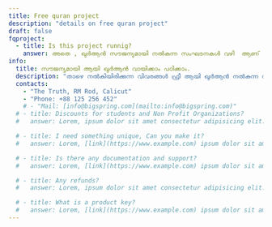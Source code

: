 ```yaml
---
title: Free quran project
description: "details on free quran project"
draft: false
fqproject:
  - title: Is this project runnig?
    answer: അതെ , ഖുർആൻ സൗജന്യമായി നൽകുന്ന സംഘടനകൾ വഴി  ആണ് ഈ പ്രോഗ്രാം നടക്കുന്നത്.
info:
  title: സൗജന്യമായി ആയി ഖുർആൻ വായിക്കാം പഠിക്കാം.
  description: "താഴെ നൽകിയിരിക്കുന്ന വിവരങ്ങൾ ഫ്രീ ആയി ഖുർആൻ നൽകുന്ന സംഘടനകളുടേത് ആണ് . നിങ്ങൾക്ക് ഖുർആൻ ലഭിക്കാതിരിക്കുകയോ മറ്റു പ്രയാസങ്ങൾ ഉണ്ടാവുകയോ ചെയ്താൽ ഞങ്ങളെ അറിയിക്കുക . concern@ayath.org . താങ്കൾക്ക് ഖുർആൻ സ്പോൺസർ ചെയ്യാൻ താല്പര്യം ഉണ്ടെങ്കിൽ ഞങ്ങളെ അറിയിക്കുക (ഫോൺ : +91 8943799327, Mail: quran@ayath.org)"
  contacts:
    - "The Truth, RM Rod, Calicut"
    - "Phone: +88 125 256 452"
    # - "Mail: [info@bigspring.com](mailto:info@bigspring.com)"
  # - title: Discounts for students and Non Profit Organizations?
  #   answer: Lorem, ipsum dolor sit amet consectetur adipisicing elit. Cumque praesentium nisi officiis maiores quia sapiente totam omnis vel sequi corporis ipsa incidunt reprehenderit recusandae maxime perspiciatis iste placeat architecto, mollitia delectus [link](https://www.example.com) ut ab quibusdam. Magnam cumque numquam tempore reprehenderit illo, unde cum omnis vel sed temporibus, repudiandae impedit nam ad enim porro, qui labore fugiat quod suscipit fuga necessitatibus. Perferendis, ipsum? Cum, reprehenderit. Sapiente atque quam vitae, magnam dolore consequatur temporibus harum odit ab id quo qui aspernatur aliquid officiis sit error asperiores eveniet quibusdam, accusantium enim recusandae quas ea est! Quaerat omnis, placeat vitae laboriosam doloremque recusandae mollitia minima!

  # - title: I need something unique, Can you make it?
  #   answer: Lorem, [link](https://www.example.com) ipsum dolor sit amet consectetur adipisicing elit. Cumque praesentium nisi officiis maiores quia sapiente totam omnis vel sequi corporis ipsa incidunt reprehenderit recusandae maxime perspiciatis iste placeat architecto, mollitia delectus ut ab quibusdam. Magnam cumque numquam tempore reprehenderit illo, unde cum omnis vel sed temporibus, repudiandae impedit nam ad enim porro, qui labore fugiat quod suscipit fuga necessitatibus. Perferendis, ipsum? Cum, reprehenderit. Sapiente atque quam vitae, magnam dolore consequatur temporibus harum odit ab id quo qui aspernatur aliquid officiis sit error asperiores eveniet quibusdam, accusantium enim recusandae quas ea est! Quaerat omnis, placeat vitae laboriosam doloremque recusandae mollitia minima!

  # - title: Is there any documentation and support?
  #   answer: Lorem, [link](https://www.example.com) ipsum dolor sit amet consectetur adipisicing elit. Cumque praesentium nisi officiis maiores quia sapiente totam omnis vel sequi corporis ipsa incidunt reprehenderit recusandae maxime perspiciatis iste placeat architecto, mollitia delectus ut ab quibusdam. Magnam cumque numquam tempore reprehenderit illo, unde cum omnis vel sed temporibus, repudiandae impedit nam ad enim porro, qui labore fugiat quod suscipit fuga necessitatibus. Perferendis, ipsum? Cum, reprehenderit. Sapiente atque quam vitae, magnam dolore consequatur temporibus harum odit ab id quo qui aspernatur aliquid officiis sit error asperiores eveniet quibusdam, accusantium enim recusandae quas ea est! Quaerat omnis, placeat vitae laboriosam doloremque recusandae mollitia minima!

  # - title: Any refunds?
  #   answer: Lorem, ipsum dolor sit amet consectetur adipisicing elit. Cumque praesentium nisi officiis maiores quia sapiente totam omnis vel sequi corporis ipsa incidunt reprehenderit recusandae maxime perspiciatis iste placeat architecto, mollitia delectus [link](https://www.example.com) ut ab quibusdam. Magnam cumque numquam tempore reprehenderit illo, unde cum omnis vel sed temporibus, repudiandae impedit nam ad enim porro, qui labore fugiat quod suscipit fuga necessitatibus. Perferendis, ipsum? Cum, reprehenderit. Sapiente atque quam vitae, magnam dolore consequatur temporibus harum odit ab id quo qui aspernatur aliquid officiis sit error asperiores eveniet quibusdam, accusantium enim recusandae quas ea est! Quaerat omnis, placeat vitae laboriosam doloremque recusandae mollitia minima!

  # - title: What is a product key?
  #   answer: Lorem, [link](https://www.example.com) ipsum dolor sit amet consectetur adipisicing elit. Cumque praesentium nisi officiis maiores quia sapiente totam omnis vel sequi corporis ipsa incidunt reprehenderit recusandae maxime perspiciatis iste placeat architecto, mollitia delectus ut ab quibusdam. Magnam cumque numquam tempore reprehenderit illo, unde cum omnis vel sed temporibus, repudiandae impedit nam ad enim porro, qui labore fugiat quod suscipit fuga necessitatibus. Perferendis, ipsum? Cum, reprehenderit. Sapiente atque quam vitae, magnam dolore consequatur temporibus harum odit ab id quo qui aspernatur aliquid officiis sit error asperiores eveniet quibusdam, accusantium enim recusandae quas ea est! Quaerat omnis, placeat vitae laboriosam doloremque recusandae mollitia minima!
---
```

